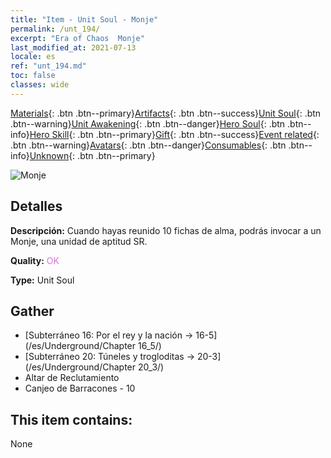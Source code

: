 ```yaml
---
title: "Item - Unit Soul - Monje"
permalink: /unt_194/
excerpt: "Era of Chaos  Monje"
last_modified_at: 2021-07-13
locale: es
ref: "unt_194.md"
toc: false
classes: wide
---
```

 [Materials](/ItemsES/){: .btn .btn--primary}[Artifacts](/ItemsES/Artifacts/){: .btn .btn--success}[Unit Soul](/ItemsES/UnitSoul/){: .btn .btn--warning}[Unit Awakening](/ItemsES/UnitAwakening/){: .btn .btn--danger}[Hero Soul](/ItemsES/HeroSoul/){: .btn .btn--info}[Hero Skill](/ItemsES/HeroSkill/){: .btn .btn--primary}[Gift](/ItemsES/Gift/){: .btn .btn--success}[Event related](/ItemsES/Events/){: .btn .btn--warning}[Avatars](/ItemsES/Avatars/){: .btn .btn--danger}[Consumables](/ItemsES/Consumables/){: .btn .btn--info}[Unknown](/ItemsES/Unknown/){: .btn .btn--primary}

 ![Monje](/images/u/ti_senglv.jpg)

## Detalles
 **Descripción:** Cuando hayas reunido 10 fichas de alma, podrás invocar a un Monje, una unidad de aptitud SR.

 **Quality:** <span style="color: #DA70D6">OK</span>

 **Type:** Unit Soul

## Gather

*    [Subterráneo 16: Por el rey y la nación -> 16-5](/es/Underground/Chapter 16_5/) 
*    [Subterráneo 20: Túneles y trogloditas -> 20-3](/es/Underground/Chapter 20_3/) 
*    Altar de Reclutamiento 
*    Canjeo de Barracones - 10 

## This item contains:

  None


